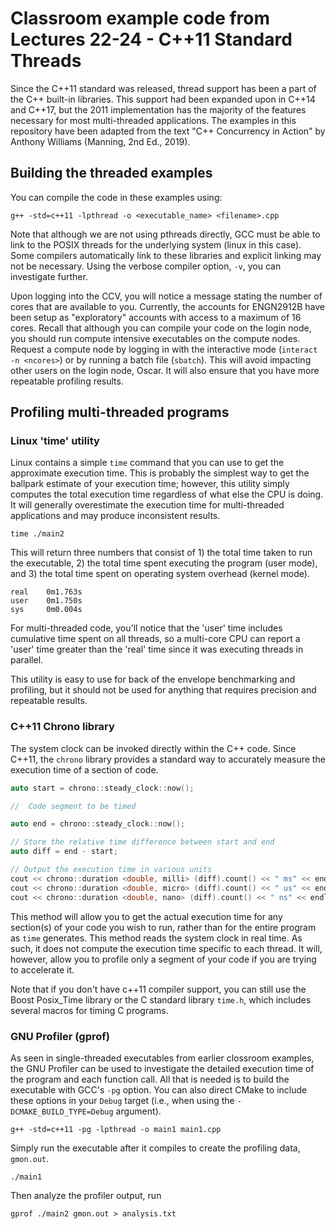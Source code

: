 # Classroom example code from Lectures 22-24 - C++11 Standard Threads

Since the C++11 standard was released, thread support has been a part of the C++ built-in libraries.  This support had been expanded upon in C++14 and C++17, but the 2011 implementation has the majority of the features necessary for most multi-threaded applications.  The examples in this repository have been adapted from the text "C++ Concurrency in Action" by Anthony Williams (Manning, 2nd Ed., 2019).

## Building the threaded examples

You can compile the code in these examples using:

```
g++ -std=c++11 -lpthread -o <executable_name> <filename>.cpp
```

Note that although we are not using pthreads directly, GCC must be able to link to the POSIX threads for the underlying system (linux in this case).  Some compilers automatically link to these libraries and explicit linking may not be necessary.  Using the verbose compiler option, `-v`, you can investigate further.

Upon logging into the CCV, you will notice a message stating the number of cores that are available to you.  Currently, the accounts for ENGN2912B have been setup as "exploratory" accounts with access to a maximum of 16 cores.  Recall that although you can compile your code on the login node, you should run compute intensive executables on the compute nodes. Request a compute node by logging in with the interactive mode (`interact -n <ncores>`) or by running a batch file (`sbatch`).  This will avoid impacting other users on the login node, Oscar.  It will also ensure that you have more repeatable profiling results.

## Profiling multi-threaded programs

### Linux 'time' utility

Linux contains a simple `time` command that you can use to get the approximate execution time.  This is probably the simplest way to get the ballpark estimate of your execution time; however, this utility simply computes the total execution time regardless of what else the CPU is doing.  It will generally overestimate the execution time for multi-threaded applications and may produce inconsistent results.

```
time ./main2
```

This will return three numbers that consist of 1) the total time taken to run the executable, 2) the total time spent executing the program (user mode), and 3) the total time spent on operating system overhead (kernel mode).

```
real	0m1.763s
user	0m1.750s
sys     0m0.004s
```

For multi-threaded code, you'll notice that the 'user' time includes cumulative time spent on all threads, so a multi-core CPU can report a 'user' time greater than the 'real' time since it was executing threads in parallel.

This utility is easy to use for back of the envelope benchmarking and profiling, but it should not be used for anything that requires precision and repeatable results.

### C++11 Chrono library

The system clock can be invoked directly within the C++ code.  Since C++11, the `chrono` library provides a standard way to accurately measure the execution time of a section of code.

```c++
auto start = chrono::steady_clock::now();

//  Code segment to be timed

auto end = chrono::steady_clock::now();

// Store the relative time difference between start and end
auto diff = end - start;

// Output the execution time in various units
cout << chrono::duration <double, milli> (diff).count() << " ms" << endl;
cout << chrono::duration <double, micro> (diff).count() << " us" << endl;
cout << chrono::duration <double, nano> (diff).count() << " ns" << endl;
```

This method will allow you to get the actual execution time for any section(s) of your code you wish to run, rather than for the entire program as `time` generates.  This method reads the system clock in real time.  As such, it does not compute the execution time specific to each thread.  It will, however, allow you to profile only a segment of your code if you are trying to accelerate it.

Note that if you don't have c++11 compiler support, you can still use the Boost Posix_Time library or the C standard library `time.h`, which includes several macros for timing C programs.

### GNU Profiler (gprof)

As seen in single-threaded executables from earlier clossroom examples, the GNU Profiler can be used to investigate the detailed execution time of the program and each function call.  All that is needed is to build the executable with GCC's `-pg` option.  You can also direct CMake to include these options in your `Debug` target (i.e., when using the `-DCMAKE_BUILD_TYPE=Debug` argument).

```
g++ -std=c++11 -pg -lpthread -o main1 main1.cpp
```

Simply run the executable after it compiles to create the profiling data, `gmon.out`.

```
./main1
```

Then analyze the profiler output, run

```
gprof ./main2 gmon.out > analysis.txt
```
